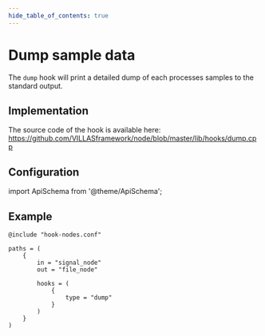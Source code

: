 ```yaml
---
hide_table_of_contents: true
---
```


# Dump sample data

The `dump` hook will print a detailed dump of each processes samples to the standard output.

## Implementation

The source code of the hook is available here:
https://github.com/VILLASframework/node/blob/master/lib/hooks/dump.cpp

## Configuration

import ApiSchema from '@theme/ApiSchema';

<ApiSchema id="node" example pointer="#/components/schemas/dump" />

## Example

``` url="external/node/etc/examples/hooks/dump.conf" title="node/etc/examples/hooks/dump.conf"
@include "hook-nodes.conf"

paths = (
	{
		in = "signal_node"
		out = "file_node"

		hooks = (
			{
				type = "dump"
			}
		)
	}
)
```
